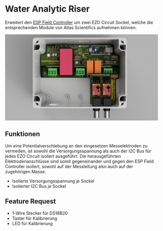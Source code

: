 
# Water Analytic Riser

Erweitert den [ESP Field Controller](../) um zwei EZO Circuit Sockel, welche die entsprechenden Module von Atlas Scientifics aufnehmen können.

![Zusammenbau im Spelsberg Gehäuse](docu/war_assembly.png)

## Funktionen

Um eine Potentialverschiebung an den eingesetzen Messelektroden zu vermeden, ist sowohl die Versorgungsspannung als auch der I2C Bus für jedes EZO Circuit isoliert ausgeführt. Die herausgeführten Elektrodenanschlüsse sind somit gegeneinander und gegen den ESP Field Controller isoliert, sowohl auf der Messleitung also auch auf der zugehörigen Masse.

* Isolierte Versorgungsspannung je Sockel
* Isolierter I2C Bus je Sockel

## Feature Request

* 1-Wire Stecker für DS18B20
* Taster für Kalibrierung
* LED für Kalibrierung
